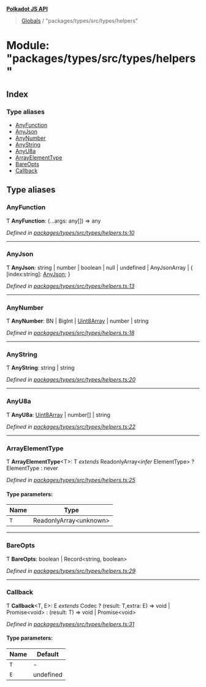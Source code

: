 **[Polkadot JS API](../README.md)**

> [Globals](../globals.md) / "packages/types/src/types/helpers"

# Module: "packages/types/src/types/helpers"

## Index

### Type aliases

* [AnyFunction](_packages_types_src_types_helpers_.md#anyfunction)
* [AnyJson](_packages_types_src_types_helpers_.md#anyjson)
* [AnyNumber](_packages_types_src_types_helpers_.md#anynumber)
* [AnyString](_packages_types_src_types_helpers_.md#anystring)
* [AnyU8a](_packages_types_src_types_helpers_.md#anyu8a)
* [ArrayElementType](_packages_types_src_types_helpers_.md#arrayelementtype)
* [BareOpts](_packages_types_src_types_helpers_.md#bareopts)
* [Callback](_packages_types_src_types_helpers_.md#callback)

## Type aliases

### AnyFunction

Ƭ  **AnyFunction**: (...args: any[]) => any

*Defined in [packages/types/src/types/helpers.ts:10](https://github.com/polkadot-js/api/blob/95c4f03bc/packages/types/src/types/helpers.ts#L10)*

___

### AnyJson

Ƭ  **AnyJson**: string \| number \| boolean \| null \| undefined \| AnyJsonArray \| { [index:string]: [AnyJson](_packages_types_src_types_helpers_.md#anyjson);  }

*Defined in [packages/types/src/types/helpers.ts:13](https://github.com/polkadot-js/api/blob/95c4f03bc/packages/types/src/types/helpers.ts#L13)*

___

### AnyNumber

Ƭ  **AnyNumber**: BN \| BigInt \| [Uint8Array](../classes/_packages_types_src_codec_raw_.raw.md#uint8array) \| number \| string

*Defined in [packages/types/src/types/helpers.ts:18](https://github.com/polkadot-js/api/blob/95c4f03bc/packages/types/src/types/helpers.ts#L18)*

___

### AnyString

Ƭ  **AnyString**: string \| string

*Defined in [packages/types/src/types/helpers.ts:20](https://github.com/polkadot-js/api/blob/95c4f03bc/packages/types/src/types/helpers.ts#L20)*

___

### AnyU8a

Ƭ  **AnyU8a**: [Uint8Array](../classes/_packages_types_src_codec_raw_.raw.md#uint8array) \| number[] \| string

*Defined in [packages/types/src/types/helpers.ts:22](https://github.com/polkadot-js/api/blob/95c4f03bc/packages/types/src/types/helpers.ts#L22)*

___

### ArrayElementType

Ƭ  **ArrayElementType**\<T>: T *extends* ReadonlyArray\<*infer* ElementType> ? ElementType : never

*Defined in [packages/types/src/types/helpers.ts:25](https://github.com/polkadot-js/api/blob/95c4f03bc/packages/types/src/types/helpers.ts#L25)*

#### Type parameters:

Name | Type |
------ | ------ |
`T` | ReadonlyArray\<unknown> |

___

### BareOpts

Ƭ  **BareOpts**: boolean \| Record\<string, boolean>

*Defined in [packages/types/src/types/helpers.ts:29](https://github.com/polkadot-js/api/blob/95c4f03bc/packages/types/src/types/helpers.ts#L29)*

___

### Callback

Ƭ  **Callback**\<T, E>: E *extends* Codec ? (result: T,extra: E) => void \| Promise\<void> : (result: T) => void \| Promise\<void>

*Defined in [packages/types/src/types/helpers.ts:31](https://github.com/polkadot-js/api/blob/95c4f03bc/packages/types/src/types/helpers.ts#L31)*

#### Type parameters:

Name | Default |
------ | ------ |
`T` | - |
`E` | undefined |
